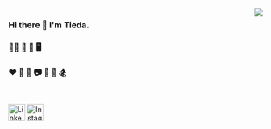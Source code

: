 <img align="right" src="https://github-readme-stats.vercel.app/api?username=weitieda&show_icons=true&icon_color=CE1D2D&text_color=718096&bg_color=ffffff&hide_title=true&count_private=true" />

### Hi there 👋 I'm Tieda. 

### 👨‍💻 🎯 📱 🖥 

### ♥️ 🎹 🎸 📷 🏓 🏀 🏂

<br />


[<img align="left" alt="LinkedIn" width="33px" src="https://img.icons8.com/fluent/96/000000/linkedin.png" />][linkedin] 
  
[<img align="left" alt="Instagram" width="33px" src="https://img.icons8.com/fluent/96/000000/instagram.png" />][instagram]

[instagram]: https://instagram.com/twei3
[linkedin]: https://linkedin.com/in/tieda

